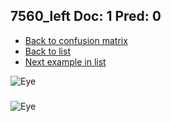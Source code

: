 ## 7560_left Doc: 1 Pred: 0
- [Back to confusion matrix](https://github.com/juliandewit/kaggle_retinopathy/blob/master/matrix.md)
- [Back to list](https://github.com/juliandewit/kaggle_retinopathy/blob/master/lists/10/list.md)
- [Next example in list](https://github.com/juliandewit/kaggle_retinopathy/blob/master/lists/10/76/7601_left.md)

![Eye](https://retinopaty.blob.core.windows.net/size1024/7560_left_1.jpeg)

### 

![Eye]()
